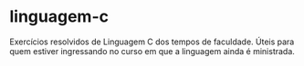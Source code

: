# linguagem-c
 Exercícios resolvidos de Linguagem C dos tempos de faculdade. Úteis para quem estiver ingressando no curso em que a linguagem ainda é ministrada.
